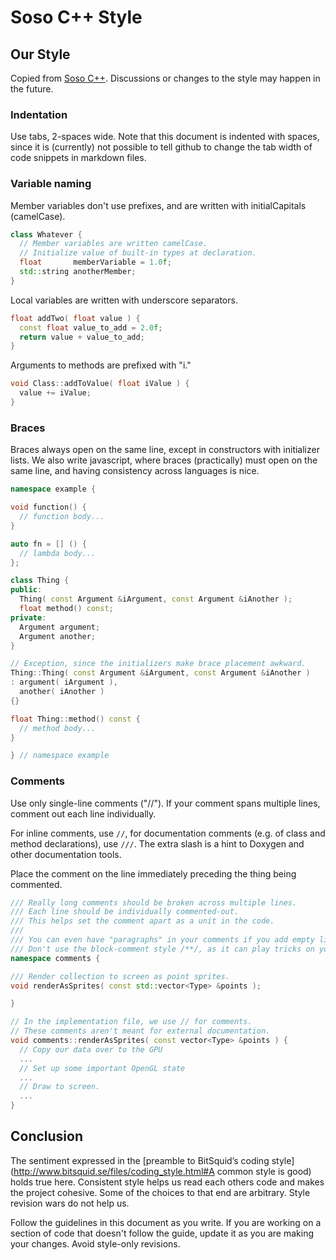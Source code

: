 Soso C++ Style
==============

## Our Style

Copied from [Soso C++](https://docs.google.com/a/sosolimited.com/document/d/1tcOoIWlAf2IMTu2caApXgI9-pp09pMvNEp0b2y8s8b4). Discussions or changes to the style may happen in the future.

### Indentation

Use tabs, 2-spaces wide. Note that this document is indented with spaces, since it is (currently) not possible to tell github to change the tab width of code snippets in markdown files.

### Variable naming

Member variables don't use prefixes, and are written with initialCapitals (camelCase).

```c++
class Whatever {
  // Member variables are written camelCase.
  // Initialize value of built-in types at declaration.
  float       memberVariable = 1.0f;
  std::string anotherMember;
}
```

Local variables are written with underscore separators.

```c++
float addTwo( float value ) {
  const float value_to_add = 2.0f;
  return value + value_to_add;
}
```

Arguments to methods are prefixed with "i."

```c++
void Class::addToValue( float iValue ) {
  value += iValue;
}
```


### Braces

Braces always open on the same line, except in constructors with initializer lists. We also write javascript, where braces (practically) must open on the same line, and having consistency across languages is nice.

```c++
namespace example {

void function() {
  // function body...
}

auto fn = [] () {
  // lambda body...
};

class Thing {
public:
  Thing( const Argument &iArgument, const Argument &iAnother );
  float method() const;
private:
  Argument argument;
  Argument another;
}

// Exception, since the initializers make brace placement awkward.
Thing::Thing( const Argument &iArgument, const Argument &iAnother )
: argument( iArgument ),
  another( iAnother )
{}

float Thing::method() const {
  // method body...
}

} // namespace example
```

### Comments

Use only single-line comments ("//"). If your comment spans multiple lines, comment out each line
individually.

For inline comments, use `//`, for documentation comments (e.g. of class and method declarations), use `///`. The extra slash is a hint to Doxygen and other documentation tools.

Place the comment on the line immediately preceding the thing being commented.

```c++
/// Really long comments should be broken across multiple lines.
/// Each line should be individually commented-out.
/// This helps set the comment apart as a unit in the code.
///
/// You can even have "paragraphs" in your comments if you add empty lines.
/// Don't use the block-comment style /**/, as it can play tricks on you.
namespace comments {

/// Render collection to screen as point sprites.
void renderAsSprites( const std::vector<Type> &points );

}

// In the implementation file, we use // for comments.
// These comments aren't meant for external documentation.
void comments::renderAsSprites( const vector<Type> &points ) {
  // Copy our data over to the GPU
  ...
  // Set up some important OpenGL state
  ...
  // Draw to screen.
  ...
}
```

## Conclusion

The sentiment expressed in the [preamble to BitSquid’s coding style](http://www.bitsquid.se/files/coding_style.html#A common style is good) holds true here. Consistent style helps us read each others code and makes the project cohesive. Some of the choices to that end are arbitrary. Style revision wars do not help us.

Follow the guidelines in this document as you write. If you are working on a section of code that doesn't follow the guide, update it as you are making your changes. Avoid style-only revisions.

<!--
(David) would be interested in slightly altering the style.

Seen a lot of indentation using spaces in our javascript code. Nice part is that it works regardless of an individual's IDE settings.

Function arguments and local variables are equivalent as far as the function body is concerned. We therefore should treat them the same when we write them. Member variables would need something to set them apart since they belong to a different scope and should be considered differently in a method body.

Since we like camelCase as Soso, we should stick with that throughout. But then we need to disambiguate the special case (member variables). An "m" prefix works okay, but I prefer intial underscore "_" since it doesn't force you into initial capitals, and other variables could start with 'm.' For example, `mountain` `mPlaintain` are visually similar where `mountain` `_plantain` are more obviously different.

All variables could have the same naming format, with an initial underscore to disambiguate member variables. someLocalVar, _someMemberVar.
```c++
float       _memberVariable = 1.0f;
std::string _anotherMember;
```
 -->